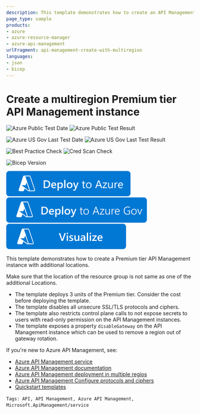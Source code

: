 ```yaml
---
description: This template demonstrates how to create an API Management instance with additional locations. The primary location is the same as location of the resource group. For additional locations, the template shows NorthCentralUs and East US2. The primary location should be different from additional locations.
page_type: sample
products:
- azure
- azure-resource-manager
- azure-api-management
urlFragment: api-management-create-with-multiregion
languages:
- json
- bicep
---
```

# Create a multiregion Premium tier API Management instance

![Azure Public Test Date](https://azurequickstartsservice.blob.core.windows.net/badges/quickstarts/microsoft.apimanagement/api-management-create-with-multiregion/PublicLastTestDate.svg)
![Azure Public Test Result](https://azurequickstartsservice.blob.core.windows.net/badges/quickstarts/microsoft.apimanagement/api-management-create-with-multiregion/PublicDeployment.svg)

![Azure US Gov Last Test Date](https://azurequickstartsservice.blob.core.windows.net/badges/quickstarts/microsoft.apimanagement/api-management-create-with-multiregion/FairfaxLastTestDate.svg)
![Azure US Gov Last Test Result](https://azurequickstartsservice.blob.core.windows.net/badges/quickstarts/microsoft.apimanagement/api-management-create-with-multiregion/FairfaxDeployment.svg)

![Best Practice Check](https://azurequickstartsservice.blob.core.windows.net/badges/quickstarts/microsoft.apimanagement/api-management-create-with-multiregion/BestPracticeResult.svg)
![Cred Scan Check](https://azurequickstartsservice.blob.core.windows.net/badges/quickstarts/microsoft.apimanagement/api-management-create-with-multiregion/CredScanResult.svg)

![Bicep Version](https://azurequickstartsservice.blob.core.windows.net/badges/quickstarts/microsoft.apimanagement/api-management-create-with-multiregion/BicepVersion.svg)

[![Deploy To Azure](https://raw.githubusercontent.com/Azure/azure-quickstart-templates/master/1-CONTRIBUTION-GUIDE/images/deploytoazure.svg?sanitize=true)](https://portal.azure.com/#create/Microsoft.Template/uri/https%3A%2F%2Fraw.githubusercontent.com%2FAzure%2Fazure-quickstart-templates%2Fmaster%2Fquickstarts%2Fmicrosoft.apimanagement%2Fapi-management-create-with-multiregion%2Fazuredeploy.json)
[![Deploy To Azure US Gov](https://raw.githubusercontent.com/Azure/azure-quickstart-templates/master/1-CONTRIBUTION-GUIDE/images/deploytoazuregov.svg?sanitize=true)](https://portal.azure.us/#create/Microsoft.Template/uri/https%3A%2F%2Fraw.githubusercontent.com%2FAzure%2Fazure-quickstart-templates%2Fmaster%2Fquickstarts%2Fmicrosoft.apimanagement%2Fapi-management-create-with-multiregion%2Fazuredeploy.json)
[![Visualize](https://raw.githubusercontent.com/Azure/azure-quickstart-templates/master/1-CONTRIBUTION-GUIDE/images/visualizebutton.svg?sanitize=true)](http://armviz.io/#/?load=https%3A%2F%2Fraw.githubusercontent.com%2FAzure%2Fazure-quickstart-templates%2Fmaster%2Fquickstarts%2Fmicrosoft.apimanagement%2Fapi-management-create-with-multiregion%2Fazuredeploy.json)

This template demonstrates how to create a Premium tier API Management instance with additional locations.

Make sure that the location of the resource group is not same as one of the additional Locations.
- The template deploys 3 units of the Premium tier. Consider the cost before deploying the template.
- The template disables all unsecure SSL/TLS protocols and ciphers.
- The template also restricts control plane calls to not expose secrets to users with read-only permission on the API Management instances.
- The template exposes a property `disableGateway` on the API Management instance which can be used to remove a region out of gateway rotation.

If you're new to Azure API Management, see:

- [Azure API Management service](https://azure.microsoft.com/services/api-management/)
- [Azure API Management documentation](https://docs.microsoft.com/azure/api-management/)
- [Azure API Management deployment in multiple regios](https://docs.microsoft.com/azure/api-management/api-management-howto-deploy-multi-region)
- [Azure API Management Configure protocols and ciphers](https://docs.microsoft.com/azure/api-management/api-management-howto-manage-protocols-ciphers)
- [Quickstart templates](https://azure.microsoft.com/resources/templates/?resourceType=Microsoft.Apimanagement)

`Tags: API, API Management, Azure API Management, Microsoft.ApiManagement/service`